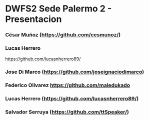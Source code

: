 # DWFS2 Sede Palermo 2 - Presentacion

### César Muñoz (https://github.com/cesmunoz/)

### Lucas Herrero
https://github.com/lucasnherrero89/

### Jose Di Marco (https://github.com/joseignaciodimarco)

### Federico Olivarez https://github.com/maledukado

### Lucas Herrero (https://github.com/lucasnherrero89/)

### Salvador Serruya (https://github.com/ttSpeaker/)
